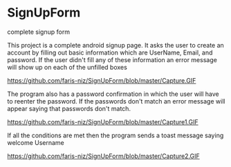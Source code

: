 # SignUpForm
complete signup form

This project is a complete android signup page. It asks the user to create an account by filling out basic information which are UserName, Email, and password. If the user didn't fill any of these information an error message will show up on each of the unfilled boxes

https://github.com/faris-niz/SignUpForm/blob/master/Capture.GIF

The program also has a password confirmation in which the user will have to reenter the password. If the passwords don't match an error message will appear saying that passwords don't match. 

https://github.com/faris-niz/SignUpForm/blob/master/Capture1.GIF

If all the conditions are met then the program sends a toast message saying welcome Username

https://github.com/faris-niz/SignUpForm/blob/master/Capture2.GIF
